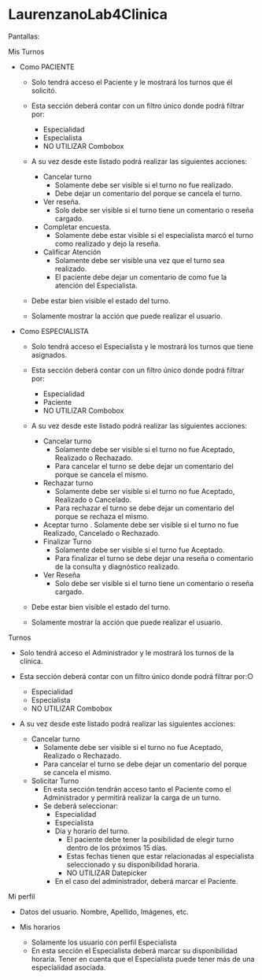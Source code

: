 # LaurenzanoLab4Clinica

Pantallas:

Mis Turnos
-	Como PACIENTE
	-	Solo tendrá acceso el Paciente y le mostrará los turnos que él solicitó.

	-	Esta sección deberá contar con un filtro único donde podrá filtrar por:
		-	Especialidad
		-	Especialista
		-	NO UTILIZAR Combobox
	-	A su vez desde este listado podrá realizar las siguientes acciones:
		-	Cancelar turno
			-	Solamente debe ser visible si el turno no fue realizado.
			-	Debe dejar un comentario del porque se cancela el turno.
		-	Ver reseña.
			-	Solo debe ser visible si el turno tiene un comentario o reseña cargado.
		-	Completar encuesta.
			-	Solamente debe estar visible si el especialista marcó el turno como realizado y dejo la reseña.
		-	Calificar Atención
			-	Solamente debe ser visible una vez que el turno sea realizado.
			-	El paciente debe dejar un comentario de como fue la atención del Especialista.

	-	Debe estar bien visible el estado del turno.

	-	Solamente mostrar la acción que puede realizar el usuario.

-	Como ESPECIALISTA
	-	Solo tendrá acceso el Especialista y le mostrará los turnos que tiene asignados.

	-	Esta sección deberá contar con un filtro único donde podrá filtrar por:
		-	Especialidad
		-	Paciente
		-	NO UTILIZAR Combobox

	-	A su vez desde este listado podrá realizar las siguientes acciones:
		-	Cancelar turno
			-	Solamente debe ser visible si el turno no fue Aceptado, Realizado o Rechazado.
			-	Para cancelar el turno se debe dejar un comentario del porque se cancela el mismo.
		-	Rechazar turno
			-	Solamente debe ser visible si el turno no fue Aceptado, Realizado o Cancelado.
			-	Para rechazar el turno se debe dejar un comentario del porque se rechaza el mismo.
		-	Aceptar turno
			.	Solamente debe ser visible si el turno no fue Realizado, Cancelado o Rechazado.
		-	Finalizar Turno
			-	Solamente debe ser visible si el turno fue Aceptado.
			-	Para finalizar el turno se debe dejar una reseña o comentario de la consulta y diagnóstico realizado.
		-	Ver Reseña
			-	Solo debe ser visible si el turno tiene un comentario o reseña cargado.

	-	Debe estar bien visible el estado del turno.

	-	Solamente mostrar la acción que puede realizar el usuario.


Turnos
-	Solo tendrá acceso el Administrador y le mostrará los turnos de la clínica.

-	Esta sección deberá contar con un filtro único donde podrá filtrar por:○
	-	Especialidad
	-	Especialista
	-	NO UTILIZAR Combobox

-	A su vez desde este listado podrá realizar las siguientes acciones:
	-	Cancelar turno
		-	Solamente debe ser visible si el turno no fue Aceptado, Realizado o Rechazado.
		-	Para cancelar el turno se debe dejar un comentario del porque se cancela el mismo.
	-	Solicitar Turno
		-	En esta sección tendrán acceso tanto el Paciente como el Administrador y permitirá realizar la carga de un turno.
		-	Se deberá seleccionar:
			-	Especialidad
			-	Especialista
			-	Día y horario del turno.
				-	El paciente debe tener la posibilidad de elegir turno dentro de los próximos 15 días.
				-	Estas fechas tienen que estar relacionadas al especialista seleccionado y su disponibilidad horaria.
				-	NO UTILIZAR Datepicker
			-	En el caso del administrador, deberá marcar el Paciente.


Mi perfil
-	Datos del usuario. Nombre, Apellido, Imágenes, etc.

-	Mis horarios
	-	Solamente los usuario con perfil Especialista
	-	En esta sección el Especialista deberá marcar su disponibilidad horaria. Tener en cuenta que el Especialista puede tener más de una especialidad asociada.